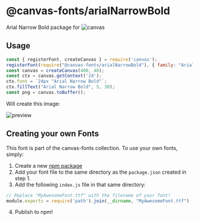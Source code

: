 @canvas-fonts/arialNarrowBold
====

Arial Narrow Bold package for ![canvas](https://npmjs.org/package/canvas)

## Usage

```js
const { registerFont, createCanvas } = require('canvas');
registerFont(require("@canvas-fonts/arialNarrowBold"), { family: "Arial Narrow Bold" });
const canvas = createCanvas(400, 48);
const ctx = canvas.getContext('2d');
ctx.font = `24px "Arial Narrow Bold"`;
ctx.fillText("Arial Narrow Bold", 5, 30);
const png = canvas.toBuffer();
```

Will create this image:

![preview](https://github.com/retrohacker/canvas-fonts/raw/master/previews/arialNarrowBold.png)

## Creating your own Fonts

This font is part of the canvas-fonts collection. To use your own fonts, simply:

1. Create a new [npm package](https://docs.npmjs.com/creating-node-js-modules)
2. Add your font file to the same directory as the `package.json` created in step 1.
3. Add the following `index.js` file in that same directory:

```js
// Replace "MyAwesomeFont.ttf" with the filename of your font!
module.exports = require('path').join(__dirname, "MyAwesomeFont.ttf")
```

4. Publish to npm!